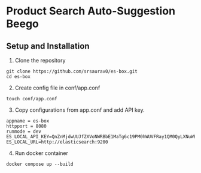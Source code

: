 # Product Search Auto-Suggestion Beego


## Setup and Installation

1. Clone the repository
```
git clone https://github.com/srsaurav0/es-box.git
cd es-box
```

2. Create config file in conf/app.conf
```
touch conf/app.conf
```

3. Copy configurations from app.conf and add API key.
```
appname = es-box
httpport = 8080
runmode = dev
ES_LOCAL_API_KEY=QnZnMjdwUUJfZXVoNWRBbE1MaTg6c19PM0hWUVFRay1QM0QyLXNuWE1fZw==
ES_LOCAL_URL=http://elasticsearch:9200
```

4. Run docker container
```
docker compose up --build
```